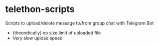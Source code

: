 # telethon-scripts
Scripts to upload/delete message to/from group chat with Telegram Bot

- (theoretically) no size limit of uploaded file
- Very slow upload speed
